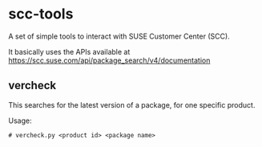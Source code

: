 # scc-tools

A set of simple tools to interact with SUSE Customer Center (SCC).

It basically uses the APIs available at https://scc.suse.com/api/package_search/v4/documentation

## vercheck

This searches for the latest version of a package, for one specific product.

Usage: 
```
# vercheck.py <product id> <package name>
```

